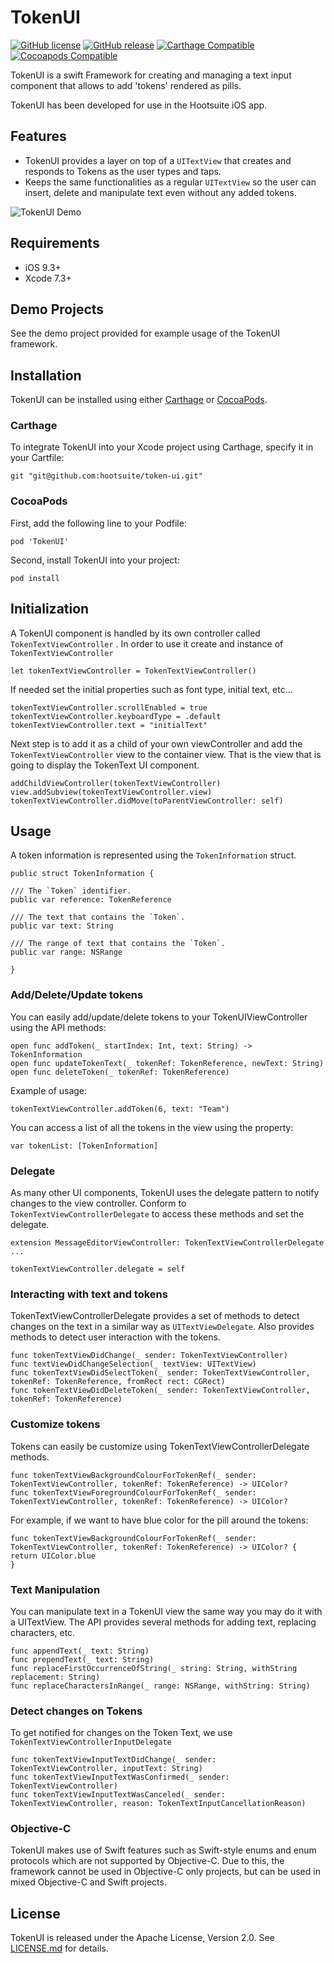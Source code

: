 # TokenUI


[![GitHub license](https://img.shields.io/badge/license-Apache%202-lightgrey.svg)](https://raw.githubusercontent.com/Carthage/Carthage/master/LICENSE.md)
[![GitHub release](https://img.shields.io/github/release/carthage/carthage.svg)](https://github.com/Carthage/Carthage/releases)
[![Carthage Compatible](https://img.shields.io/badge/Carthage-compatible-4BC51D.svg?style=flat)](https://github.com/Carthage/Carthage)
[![Cocoapods Compatible](https://img.shields.io/cocoapods/v/Alamofire.svg)](https://img.shields.io/cocoapods/v/Alamofire.svg)

TokenUI is a swift Framework for creating and managing a text input component  that allows to add 'tokens' rendered as pills.


TokenUI has been developed for use in the Hootsuite iOS app.

## Features

- TokenUI provides a layer on top of a `UITextView` that creates and responds to Tokens as the user types and taps.
- Keeps the same functionalities as a regular `UITextView` so the user can insert, delete and manipulate text even without any added tokens.

![TokenUI Demo](https://github.com/hootsuite/token-ui/tree/master/Demo/Resources/TokenUIDemo.gif)

## Requirements

- iOS 9.3+
- Xcode 7.3+

## Demo Projects

See the  demo project provided for example usage of the TokenUI framework.


## Installation

TokenUI can be installed using either [Carthage](https://github.com/Carthage/Carthage) or [CocoaPods](https://cocoapods.org/).

### Carthage

To integrate TokenUI into your Xcode project using Carthage, specify it in your Cartfile:

```
git "git@github.com:hootsuite/token-ui.git"
```

### CocoaPods

First, add the following line to your Podfile:

```
pod 'TokenUI'
```

Second, install TokenUI into your project:

```
pod install
```


## Initialization

A TokenUI component is handled by its own controller called `TokenTextViewController` . In order to use it create and instance of `TokenTextViewController`

```
let tokenTextViewController = TokenTextViewController()
```

If needed set the initial properties such as font type, initial text, etc...

```
tokenTextViewController.scrollEnabled = true
tokenTextViewController.keyboardType = .default
tokenTextViewController.text = "initialText"

```

Next step is to add it as a child of your own viewController and add the `TokenTextViewController` view to the container view. That is the view that is going to display the TokenText UI component.

```
addChildViewController(tokenTextViewController)
view.addSubview(tokenTextViewController.view)
tokenTextViewController.didMove(toParentViewController: self)

```


## Usage

A token information is represented using the `TokenInformation` struct.

```
public struct TokenInformation {

/// The `Token` identifier.
public var reference: TokenReference

/// The text that contains the `Token`.
public var text: String

/// The range of text that contains the `Token`.
public var range: NSRange

}
```

### Add/Delete/Update tokens

You can easily add/update/delete tokens to your TokenUIViewController using the API methods:

```
open func addToken(_ startIndex: Int, text: String) -> TokenInformation
open func updateTokenText(_ tokenRef: TokenReference, newText: String)
open func deleteToken(_ tokenRef: TokenReference)

```

Example of usage:

```
tokenTextViewController.addToken(6, text: "Team")
```


You can access a list of all the tokens in the view using the property:

```
var tokenList: [TokenInformation]
```


### Delegate


As many other UI components, TokenUI uses the delegate pattern to notify changes to the view controller. Conform to `TokenTextViewControllerDelegate` to access these methods and set the delegate.

```
extension MessageEditorViewController: TokenTextViewControllerDelegate
...

tokenTextViewController.delegate = self
```

### Interacting with text and tokens

TokenTextViewControllerDelegate provides a set of methods to detect changes on the text in a similar way as `UITextViewDelegate`. Also provides methods to detect user interaction with the tokens.

```
func tokenTextViewDidChange(_ sender: TokenTextViewController)
func textViewDidChangeSelection(_ textView: UITextView)
func tokenTextViewDidSelectToken(_ sender: TokenTextViewController, tokenRef: TokenReference, fromRect rect: CGRect)
func tokenTextViewDidDeleteToken(_ sender: TokenTextViewController, tokenRef: TokenReference)

```

### Customize tokens

Tokens can easily be customize using TokenTextViewControllerDelegate methods.

```
func tokenTextViewBackgroundColourForTokenRef(_ sender: TokenTextViewController, tokenRef: TokenReference) -> UIColor?
func tokenTextViewForegroundColourForTokenRef(_ sender: TokenTextViewController, tokenRef: TokenReference) -> UIColor?
```

For example, if we want to have blue color for the pill around the tokens:

```
func tokenTextViewBackgroundColourForTokenRef(_ sender: TokenTextViewController, tokenRef: TokenReference) -> UIColor? {
return UIColor.blue
}
```

### Text Manipulation

You can manipulate text in a TokenUI view the same way you may do it with a UITextView. The API provides several methods for adding text, replacing characters, etc.

```
func appendText(_ text: String)
func prependText(_ text: String)
func replaceFirstOccurrenceOfString(_ string: String, withString replacement: String)
func replaceCharactersInRange(_ range: NSRange, withString: String)
```

### Detect changes on Tokens

To get notified for changes on the Token Text, we use `TokenTextViewControllerInputDelegate`

```
func tokenTextViewInputTextDidChange(_ sender: TokenTextViewController, inputText: String)
func tokenTextViewInputTextWasConfirmed(_ sender: TokenTextViewController)
func tokenTextViewInputTextWasCanceled(_ sender: TokenTextViewController, reason: TokenTextInputCancellationReason)
```


### Objective-C

TokenUI makes use of Swift features such as Swift-style enums and enum protocols which are not supported by Objective-C. Due to this, the framework cannot be used in Objective-C only projects, but can be used in mixed Objective-C and Swift projects.


## License

TokenUI is released under the Apache License, Version 2.0. See [LICENSE.md](LICENSE.md) for details.

